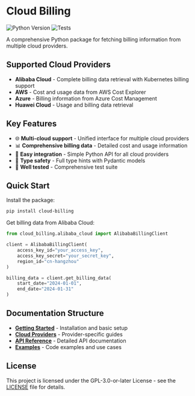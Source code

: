 # Cloud Billing

![Python Version](https://img.shields.io/badge/python-3.10%20|%203.11%20|%203.12-blue)
![Tests](https://github.com/Visionary-Future/cloud-billing/actions/workflows/pytest.yml/badge.svg)

A comprehensive Python package for fetching billing information from multiple cloud providers.

## Supported Cloud Providers

- **Alibaba Cloud** - Complete billing data retrieval with Kubernetes billing support
- **AWS** - Cost and usage data from AWS Cost Explorer
- **Azure** - Billing information from Azure Cost Management
- **Huawei Cloud** - Usage and billing data retrieval

## Key Features

- 🌐 **Multi-cloud support** - Unified interface for multiple cloud providers
- 📊 **Comprehensive billing data** - Detailed cost and usage information
- 🔧 **Easy integration** - Simple Python API for all cloud providers
- 📝 **Type safety** - Full type hints with Pydantic models
- 🧪 **Well tested** - Comprehensive test suite

## Quick Start

Install the package:

```bash
pip install cloud-billing
```

Get billing data from Alibaba Cloud:

```python
from cloud_billing.alibaba_cloud import AlibabaBillingClient

client = AlibabaBillingClient(
    access_key_id="your_access_key",
    access_key_secret="your_secret_key",
    region_id="cn-hangzhou"
)

billing_data = client.get_billing_data(
    start_date="2024-01-01",
    end_date="2024-01-31"
)
```

## Documentation Structure

- **[Getting Started](getting-started/installation.md)** - Installation and basic setup
- **[Cloud Providers](providers/alibaba-cloud.md)** - Provider-specific guides
- **[API Reference](api/alibaba-cloud.md)** - Detailed API documentation
- **[Examples](examples.md)** - Code examples and use cases

## License

This project is licensed under the GPL-3.0-or-later License - see the [LICENSE](https://github.com/visionary-future/cloud-billing/blob/main/LICENSE) file for details.
